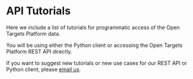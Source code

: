 # API Tutorials

Here we include a list of tutorials for programmatic access of the Open Targets Platform data.

You will be using either the Python client or accessing the Open Targets Platform REST API directly.

If you want to suggest new tutorials or new use cases for our REST API or Python client, please [email us](mailto:support@targevalidation.org).

